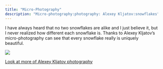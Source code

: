 ```yaml
---
title: "Micro-Photography"
description: "Micro-photography:photography: Alexey Kljatov:snowflakes"
---
```

I have always heard that no two snowflakes are alike and I just believe it, but I never realized how different each snowflake is. Thanks to  Alexey Kljatov’s micro-photography can see that every snowflake really is  uniquely beautiful.   


<img src="/Blog/img/snowflake.png" class="pic">

<a class="moreinfo" href="https://alexey-kljatov.pixels.com/"> Look at more of Alexey Kljatov photography</a>

